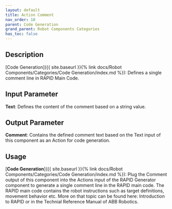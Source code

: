 ```yaml
---
layout: default
title: Action Comment
nav_order: 10
parent: Code Generation
grand_parent: Robot Components Categories
has_toc: false
---
```


## Description

[Code Generation]({{ site.baseurl }}{% link docs/Robot Components/Categories/Code Generation/index.md %}): Defines a single comment line in RAPID Main Code.

## Input Parameter

**Text**: Defines the content of the comment based on a string value.

## Output Parameter

**Comment**: Contains the defined comment text based on the Text input of this component as an Action for code generation.

## Usage

[**Code Generation**]({{ site.baseurl }}{% link docs/Robot Components/Categories/Code Generation/index.md %}): Plug the Comment output of this component into the Actions input of the RAPID Generator component to generate a single comment line in the RAPID main code. The RAPID main code contains the robot instructions such as target definitions, movement behavior etc. More on that topic can be found here: Introduction to RAPID or in the Technial Reference Manual of ABB Robotics.